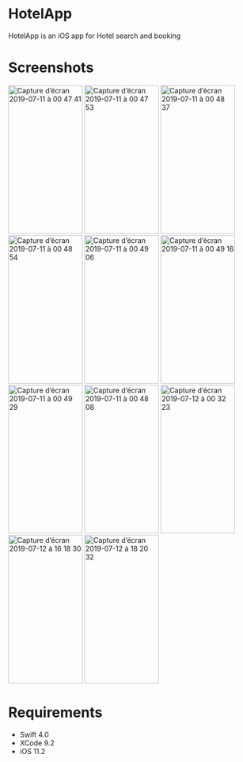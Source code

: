 # HotelApp
HotelApp is an iOS app for Hotel search and booking
# Screenshots
<img width="150" height="300" alt="Capture d’écran 2019-07-11 à 00 47 41" src="https://user-images.githubusercontent.com/39087448/61012327-f517f580-a375-11e9-90b9-d6d2a0b27741.png"> <img width="150" height="300" alt="Capture d’écran 2019-07-11 à 00 47 53" src="https://user-images.githubusercontent.com/39087448/61012349-0f51d380-a376-11e9-9f85-6a0dede263db.png"> <img width="150" height="300" alt="Capture d’écran 2019-07-11 à 00 48 37" src="https://user-images.githubusercontent.com/39087448/61012365-27295780-a376-11e9-8f1a-62fdc946b6db.png"> <img width="150" height="300" alt="Capture d’écran 2019-07-11 à 00 48 54" src="https://user-images.githubusercontent.com/39087448/61012382-3d371800-a376-11e9-940b-a2efa484f2c4.png"> <img width="150" height="300" alt="Capture d’écran 2019-07-11 à 00 49 06" src="https://user-images.githubusercontent.com/39087448/61012416-5c35aa00-a376-11e9-9a90-fdc64033f7f2.png"> <img width="150" height="300" alt="Capture d’écran 2019-07-11 à 00 49 16" src="https://user-images.githubusercontent.com/39087448/61012433-71aad400-a376-11e9-8360-bdf40cd9025b.png"> <img width="150" height="300" alt="Capture d’écran 2019-07-11 à 00 49 29" src="https://user-images.githubusercontent.com/39087448/61012460-93a45680-a376-11e9-8828-930e9e00d008.png"> <img width="150" height="300" alt="Capture d’écran 2019-07-11 à 00 48 08" src="https://user-images.githubusercontent.com/39087448/61012508-cea68a00-a376-11e9-9b01-ca9440d73b43.png"> <img width="150" height="300" alt="Capture d’écran 2019-07-12 à 00 32 23" src="https://user-images.githubusercontent.com/39087448/61092103-cdd82b80-a43c-11e9-8422-3252a7a1306b.png"> <img width="150" height="300" alt="Capture d’écran 2019-07-12 à 16 18 30" src="https://user-images.githubusercontent.com/39087448/61139190-ca868380-a4c0-11e9-9f4b-d6209e414678.png"> <img width="150" height="300" alt="Capture d’écran 2019-07-12 à 18 20 32" src="https://user-images.githubusercontent.com/39087448/61146389-d0d12b80-a4d1-11e9-9f7b-9b5fc22996fb.png">
# Requirements
* Swift 4.0
* XCode 9.2
* iOS 11.2
